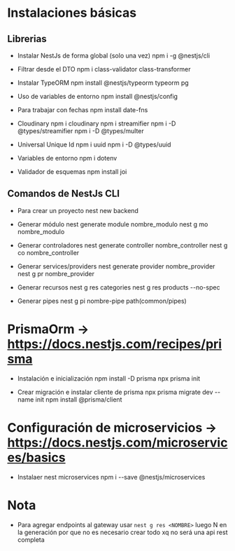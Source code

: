 # Instalaciones básicas

## Librerias

- Instalar NestJs de forma global (solo una vez)
  npm i -g @nestjs/cli

- Filtrar desde el DTO
  npm i class-validator class-transformer

- Instalar TypeORM
  npm install @nestjs/typeorm typeorm pg

- Uso de variables de entorno
  npm install @nestjs/config

- Para trabajar con fechas
  npm install date-fns

- Cloudinary
  npm i cloudinary
  npm i streamifier
  npm i -D @types/streamifier
  npm i -D @types/multer

- Universal Unique Id
  npm i uuid
  npm i -D @types/uuid

- Variables de entorno
  npm i dotenv

- Validador de esquemas
  npm install joi

## Comandos de NestJs CLI

- Para crear un proyecto
  nest new backend

- Generar módulo
  nest generate module nombre_modulo
  nest g mo nombre_modulo

- Generar controladores
  nest generate controller nombre_controller
  nest g co nombre_controller

- Generar services/providers
  nest generate provider nombre_provider
  nest g pr nombre_provider

- Generar recursos
  nest g res categories
  nest g res products --no-spec

- Generar pipes
  nest g pi nombre-pipe path(common/pipes)

# PrismaOrm -> https://docs.nestjs.com/recipes/prisma

- Instalación e inicialización
  npm install -D prisma
  npx prisma init

- Crear migración e instalar cliente de prisma
  npx prisma migrate dev --name init
  npm install @prisma/client

# Configuración de microservicios -> https://docs.nestjs.com/microservices/basics

- Instalaer nest microservices
  npm i --save @nestjs/microservices

# Nota

- Para agregar endpoints al gateway usar `nest g res <NOMBRE>` luego N en la generación por que no es necesario crear todo xq no será una api rest completa
